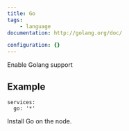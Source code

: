 ```yaml
---
title: Go
tags:
    - language
documentation: http://golang.org/doc/

configuration: {}
---
```

Enable Golang support

## Example

    services:
      go: '*'

Install Go on the node.